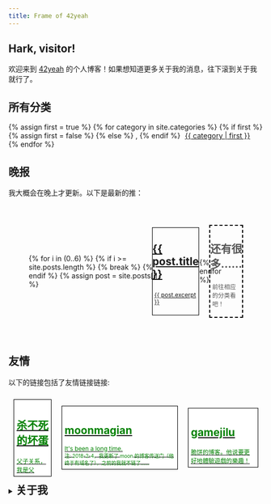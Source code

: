```yaml
---
title: Frame of 42yeah
---
```


## Hark, visitor!

欢迎来到 [42yeah](https://github.com/POTION4) 的个人博客！如果想知道更多关于我的消息，往下滚到关于我就行了。

<div class="paperi floats stick">
  <h2>所有分类</h2>
  <div>
    {% assign first = true %}
    {% for category in site.categories %}
      {% if first %}
        {% assign first = false %}
      {% else %}
        <span class="gnome">,</span>
      {% endif %}
      <span style="padding-left: 5px; padding-right: 5px;">
        <a href="/category/{{ category | first }}">{{ category | first }}</a>
      </span>
    {% endfor %}
  </div>
</div>

## 晚报

我大概会在晚上才更新。以下是最新的推：

<div style="display: flex; justify-items: between; align-items: center; overflow-x: auto; padding: 2.5rem;">
  {% for i in (0..6) %}
    {% if i >= site.posts.length %}
      {% break %}
    {% endif %}
    {% assign post = site.posts[i] %}
    
<a href="{{ post.url }}">
  <div style="padding: 0px px 0px 5px; margin-left: -1.5rem; border-color: black; border-style: solid; border-width: 1px; max-width: 200px;" class="card">
    <h2>{{ post.title }}</h2>
    <p style="padding: 0.25rem;">
      <small>{{ post.excerpt }}</small>
    </p>
  </div>
</a>

  {% endfor %}

  <div style="padding: 0px px 0px 5px; margin-left: -1.5rem; border-color: black; border-style: dashed; border-width: 2px; max-width: 200px;" class="card">
    <h2 style="color: #555;">还有很多……</h2>
    <p style="padding: 0.25rem; color: #555;">
      <small>前往相应的分类看吧！</small>
    </p>
  </div>
</div>

## 友情

以下的链接包括了友情链接链接:

<div style="display: flex; justify-items: between; align-items: center; overflow-x: auto;">
  <a href="https://zzkdev.github.io">
    <div style="padding: 5px; margin: 10px; border-color: black; border-style: solid; border-width: 1px; color: green; background-color: white;">
      <h2>杀不死的坏蛋</h2>
      <small>父子关系，我是父</small>
    </div>
  </a>
  <a href="http://www.moonsekai.xyz">
    <div style="padding: 5px; margin: 10px; border-color: black; border-style: solid; border-width: 1px; color: green; background-color: white;">
      <h2>moonmagian</h2>
      <small>It's been a long time. <br /><sub>注: 2018-2-4，我更新了 moon 的博客传送门（他终于有域名了），之前的我就不链了……</sub></small>
    </div>
  </a>
  <a href="https://gamejilu.com">
    <div style="padding: 5px; margin: 10px; border-color: black; border-style: solid; border-width: 1px; color: green; background-color: white;">
      <h2>gamejilu</h2>
      <small>脆饼的博客。他说要更好地體驗遊戲的樂趣！</small>
    </div>
  </a>
</div>

<details> <summary><h2 style="display: inline">关于我</h2></summary>
<ul>
<li> 我是一个来自 [东莞理工学院](http://www.dgut.edu.cn/) 的学生。</li>
<li> 我非常想学图形学。</li>
<li> 
  我喜欢玩独立游戏，包括但不限于：
  <ul>
	<li> Nethack</li>
	<li> 一系列的经典偏硬核 Roguelike</li>
	<li> 一些可以多人游戏的游戏，**一般不包括 FPS**</li>
  </ul>
</li>
<li> 我喜欢玩 4X，但是我很菜</li>
<li> 我学过一系列的程序语言，但大部分都是浅尝辄止，没啥技术</li>
<li> 我支持 LGBT ，虽然我本人是直的</li>
<li> 我不喜欢吃牛肉丸，干蒸，烧卖，虾饺，云吞，^(?!.\*(韭菜)).\*饺子，牛奶，重芝士，etc……</li>
<li> 我的邮箱是 [potion@live.cn](mailto:potion@live.cn)</li>
<li> 我做过很多小作品，有兴趣的大佬可以发我邮箱问一下我</li>
<li> 我觉得可口可乐比百事可乐要好喝</li>
<li> 我觉得麦当劳比肯德基要好吃，虽然肯德基有奥尔良系列</li>
<li> 我觉得尊宝是所有 Pizza 当中最好吃的，第二是 Domino</li>
<li> I love my girlfriend!</li>
</details>

